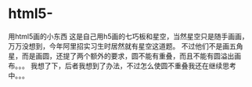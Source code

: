 # html5-
用html5画的小东西
这是自己用h5画的七巧板和星空，当然星空只是随手画画，万万没想到，今年阿里招实习生时居然就有星空这道题。
不过他们不是画五角星，而是画圆，还提了两个额外的要求，圆不能有重叠，而且不能有圆溢出画布。。。
我想了下，后者我想到了办法，不过怎么使圆不重叠我还在继续思考中。。。
